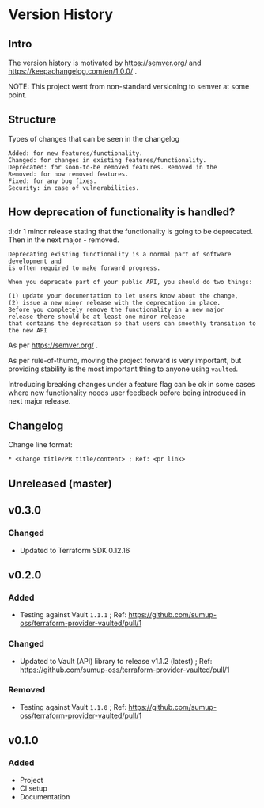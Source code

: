 # Version History

## Intro

The version history is motivated by https://semver.org/ and https://keepachangelog.com/en/1.0.0/ .

NOTE: This project went from non-standard versioning to semver at some point. 

## Structure

Types of changes that can be seen in the changelog

```
Added: for new features/functionality.
Changed: for changes in existing features/functionality.
Deprecated: for soon-to-be removed features. Removed in the 
Removed: for now removed features.
Fixed: for any bug fixes.
Security: in case of vulnerabilities.
```

## How deprecation of functionality is handled?

tl;dr 1 minor release stating that the functionality is going to be deprecated. Then in the next major - removed.

```
Deprecating existing functionality is a normal part of software development and 
is often required to make forward progress. 

When you deprecate part of your public API, you should do two things: 

(1) update your documentation to let users know about the change, 
(2) issue a new minor release with the deprecation in place. 
Before you completely remove the functionality in a new major 
release there should be at least one minor release 
that contains the deprecation so that users can smoothly transition to the new API
```

As per https://semver.org/ .

As per rule-of-thumb, moving the project forward is very important, 
  but providing stability is the most important thing to anyone using `vaulted`.

Introducing breaking changes under a feature flag can be ok in some cases where new functionality needs user feedback before being introduced in next major release.

## Changelog

Change line format:

```
* <Change title/PR title/content> ; Ref: <pr link>
```

## Unreleased (master)

## v0.3.0

### Changed

* Updated to Terraform SDK 0.12.16


## v0.2.0

### Added

* Testing against Vault `1.1.1` ; Ref: https://github.com/sumup-oss/terraform-provider-vaulted/pull/1

### Changed

* Updated to Vault (API) library to release v1.1.2 (latest) ; Ref: https://github.com/sumup-oss/terraform-provider-vaulted/pull/1

### Removed

* Testing against Vault `1.1.0` ; Ref: https://github.com/sumup-oss/terraform-provider-vaulted/pull/1

## v0.1.0

### Added

* Project
* CI setup
* Documentation
